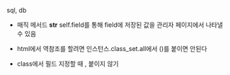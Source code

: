 sql, db

- 매직 메서드 __str__ self.field를 통해 field에 저장된 값을 관리자 페이지에서 나타낼 수 있음

- html에서 역참조를 할려면 인스턴스.class_set.all에서 ()를 붙이면 안된다

- class에서 필드 지정할 때 , 붙이지 않기